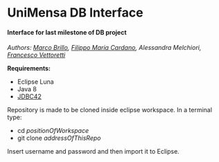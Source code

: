 # UniMensa DB Interface
#### Interface for last milestone of DB project
*Authors: [Marco Brillo](https://www.github.com/Brilluz), [Filippo Maria Cardano](https://www.github.com/Frititati), Alessandra Melchiori, [Francesco Vettoretti](https://www.github.com/FraTheVet)*

**Requirements:**
- Eclipse Luna
- Java 8
- [JDBC42](https://jdbc.postgresql.org/download/postgresql-9.4.1207.jar)

Repository is made to be cloned inside eclipse workspace.
In a terminal type:
- cd *positionOfWorkspace*
- git clone *addressOfThisRepo*

Insert username and password and then import it to Eclipse.